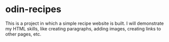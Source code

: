 # odin-recipes

This is a project in which a simple recipe website is built. I will demonstrate my HTML
skills, like creating paragraphs, adding images, creating links to other pages, etc.
